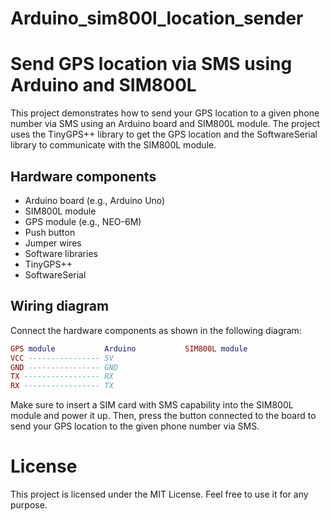 # Arduino_sim800l_location_sender

# Send GPS location via SMS using Arduino and SIM800L
This project demonstrates how to send your GPS location to a given phone number via SMS using an Arduino board and SIM800L module. The project uses the TinyGPS++ library to get the GPS location and the SoftwareSerial library to communicate with the SIM800L module.

## Hardware components
- Arduino board (e.g., Arduino Uno)
- SIM800L module
- GPS module (e.g., NEO-6M)
- Push button
- Jumper wires
- Software libraries
- TinyGPS++
- SoftwareSerial
## Wiring diagram
Connect the hardware components as shown in the following diagram:

```lua
GPS module           Arduino           SIM800L module
VCC ---------------- 5V
GND ---------------- GND
TX ----------------- RX
RX ----------------- TX

```

Make sure to insert a SIM card with SMS capability into the SIM800L module and power it up. Then, press the button connected to the board to send your GPS location to the given phone number via SMS.

# License
This project is licensed under the MIT License. Feel free to use it for any purpose.